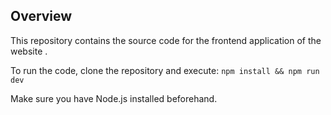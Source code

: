## Overview
This repository contains the source code for the frontend application of the website [](www.DevInternHub.space).

To run the code, clone the repository and execute:
`npm install && npm run dev`

Make sure you have Node.js installed beforehand.